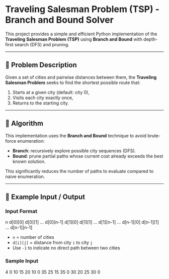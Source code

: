 # Traveling Salesman Problem (TSP) - Branch and Bound Solver

This project provides a simple and efficient Python implementation of the **Traveling Salesman Problem (TSP)** using **Branch and Bound** with depth-first search (DFS) and pruning.

---

## 📌 Problem Description

Given a set of cities and pairwise distances between them, the **Traveling Salesman Problem** seeks to find the shortest possible route that:

1. Starts at a given city (default: city 0),
2. Visits each city exactly once,
3. Returns to the starting city.

---

## 🧠 Algorithm

This implementation uses the **Branch and Bound** technique to avoid brute-force enumeration:

- **Branch**: recursively explore possible city sequences (DFS).
- **Bound**: prune partial paths whose current cost already exceeds the best known solution.

This significantly reduces the number of paths to evaluate compared to naive enumeration.

---

## 🧪 Example Input / Output

### Input Format

n
d[0][0] d[0][1] ... d[0][n-1]
d[1][0] d[1][1] ... d[1][n-1]
...
d[n-1][0] d[n-1][1] ... d[n-1][n-1]

- `n` = number of cities
- `d[i][j]` = distance from city `i` to city `j`  
- Use `-1` to indicate no direct path between two cities

### Sample Input

4
0 10 15 20
10 0 35 25
15 35 0 30
20 25 30 0
